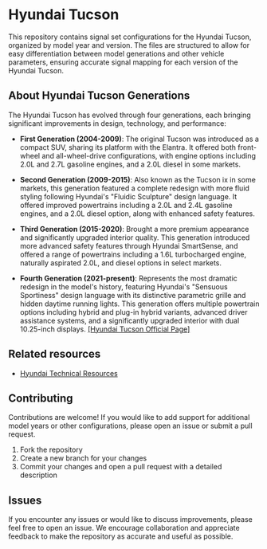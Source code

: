 # Hyundai Tucson

This repository contains signal set configurations for the Hyundai Tucson, organized by model year and version. The files are structured to allow for easy differentiation between model generations and other vehicle parameters, ensuring accurate signal mapping for each version of the Hyundai Tucson.

## About Hyundai Tucson Generations

The Hyundai Tucson has evolved through four generations, each bringing significant improvements in design, technology, and performance:

- **First Generation (2004-2009)**: The original Tucson was introduced as a compact SUV, sharing its platform with the Elantra. It offered both front-wheel and all-wheel-drive configurations, with engine options including 2.0L and 2.7L gasoline engines, and a 2.0L diesel in some markets.

- **Second Generation (2009-2015)**: Also known as the Tucson ix in some markets, this generation featured a complete redesign with more fluid styling following Hyundai's "Fluidic Sculpture" design language. It offered improved powertrains including a 2.0L and 2.4L gasoline engines, and a 2.0L diesel option, along with enhanced safety features.

- **Third Generation (2015-2020)**: Brought a more premium appearance and significantly upgraded interior quality. This generation introduced more advanced safety features through Hyundai SmartSense, and offered a range of powertrains including a 1.6L turbocharged engine, naturally aspirated 2.0L, and diesel options in select markets.

- **Fourth Generation (2021-present)**: Represents the most dramatic redesign in the model's history, featuring Hyundai's "Sensuous Sportiness" design language with its distinctive parametric grille and hidden daytime running lights. This generation offers multiple powertrain options including hybrid and plug-in hybrid variants, advanced driver assistance systems, and a significantly upgraded interior with dual 10.25-inch displays. [[Hyundai Tucson Official Page]](https://www.hyundaiusa.com/us/en/vehicles/tucson)

## Related resources

- [Hyundai Technical Resources](https://www.hyundaitechinfo.com/)

## Contributing

Contributions are welcome! If you would like to add support for additional model years or other configurations, please open an issue or submit a pull request.

1. Fork the repository
2. Create a new branch for your changes
3. Commit your changes and open a pull request with a detailed description

## Issues

If you encounter any issues or would like to discuss improvements, please feel free to open an issue. We encourage collaboration and appreciate feedback to make the repository as accurate and useful as possible.
